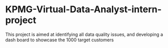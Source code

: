 # KPMG-Virtual-Data-Analyst-intern-project
This project is aimed at identifying all data quality issues, and developing a dash board to showcase the 1000 target customers
